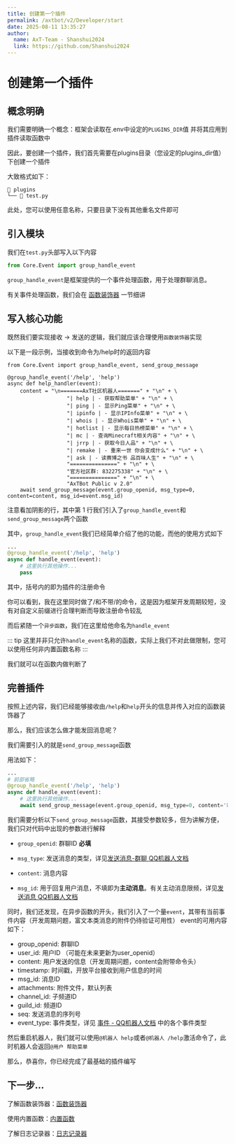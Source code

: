 ```yaml
---
title: 创建第一个插件
permalink: /axtbot/v2/Developer/start
date: 2025-08-11 13:35:27
author:
  name: AxT-Team - Shanshui2024
  link: https://github.com/Shanshui2024
---
```

# 创建第一个插件

## 概念明确
我们需要明确一个概念：框架会读取在.env中设定的`PLUGINS_DIR`值 并将其应用到插件读取函数中

因此，要创建一个插件，我们首先需要在plugins目录（您设定的plugins_dir值）下创建一个插件

大致格式如下：

```
📂 plugins
└── 📜 test.py
```

此处，您可以使用任意名称，只要目录下没有其他重名文件即可

## 引入模块

我们在`test.py`头部写入以下内容

``` python
from Core.Event import group_handle_event
```

`group_handle_event`是框架提供的一个事件处理函数，用于处理群聊消息。

有关事件处理函数，我们会在 [函数装饰器](handler) 一节细讲

## 写入核心功能

既然我们要实现接收 -> 发送的逻辑，我们就应该合理使用`函数装饰器`实现

以下是一段示例，当接收到命令为/help时的返回内容

```python{1,3,4,19}
from Core.Event import group_handle_event, send_group_message

@group_handle_event('/help', 'help')
async def help_handler(event):
    content = "\n=======AxT社区机器人=======" + "\n" + \
                   "| help | - 获取帮助菜单" + "\n" + \
                   "| ping | - 显示Ping菜单" + "\n" + \
                   "| ipinfo | - 显示IPInfo菜单" + "\n" + \
                   "| whois | - 显示Whois菜单" + "\n" + \
                   "| hotlist | - 显示每日热榜菜单" + "\n" + \
                   "| mc | - 查询Minecraft相关内容" + "\n" + \
                   "| jrrp | - 获取今日人品" + "\n" + \
                   "| remake | - 重来一世 你会变成什么" + "\n" + \
                   "| ask | - 读赛博之书 品百味人生" + "\n" + \
                   "===============" + "\n" + \
                   "官方社区群: 832275338" + "\n" + \
                   "===============" + "\n" + \
                   "AxTBot Public v 2.0"
    await send_group_message(event.group_openid, msg_type=0, content=content, msg_id=event.msg_id)
```

注意看加阴影的行，其中第 1 行我们引入了`group_handle_event`和`send_group_message`两个函数

其中，`group_handle_event`我们已经简单介绍了他的功能，而他的使用方式如下

```python
...
@group_handle_event('/help', 'help')
async def handle_event(event):
    # 这里执行其他操作...
    pass
```

其中，括号内的即为插件的注册命令

你可以看到，我在这里同时做了/和不带/的命令，这是因为框架开发周期较短，没有对自定义前缀进行合理判断而导致注册命令较乱

而后紧随一个`异步函数`，我们在这里给他命名为`handle_event`

::: tip
这里并非只允许`handle_event`名称的函数，实际上我们不对此做限制，您可以使用任何非内置函数名称
:::

我们就可以在函数内做判断了

## 完善插件

按照上述内容，我们已经能够接收由`/help`和`help`开头的信息并传入对应的函数装饰器了

那么，我们应该怎么做才能发回消息呢？

我们需要引入的就是`send_group_message`函数

用法如下：
```python
...
# 前部省略
@group_handle_event('/help', 'help')
async def handle_event(event):
    # 这里执行其他操作...
    await send_group_message(event.group_openid, msg_type=0, content='帮助菜单', msg_id=event.msg_id)
```

我们需要分析以下`send_group_message`函数，其接受参数较多，但为讲解方便，我们只对代码中出现的参数进行解释

- `group_openid`: 群聊ID **必填**

- `msg_type`: 发送消息的类型，详见[发送消息-群聊 QQ机器人文档](https://bot.q.qq.com/wiki/develop/api-v2/server-inter/message/send-receive/send.html#群聊)

- `content`: 消息内容

- `msg_id`: 用于回复用户消息，不填即为**主动消息**。有关主动消息限频，详见[发送消息 QQ机器人文档](https://bot.q.qq.com/wiki/develop/api-v2/server-inter/message/send-receive/send.html)

同时，我们还发现，在异步函数的开头，我们引入了一个量`event`，其带有当前事件内容（开发周期问题，富文本类消息的附件仍待验证可用性）
event的可用内容如下：
- group_openid: 群聊ID
- user_id: 用户ID （可能在未来更新为user_openid）
- content: 用户发送的信息（开发周期问题，content会附带命令头）
- timestamp: 时间戳，开放平台接收到用户信息的时间
- msg_id: 消息ID
- attachments: 附件文件，默认列表
- channel_id: 子频道ID
- guild_id: 频道ID
- seq: 发送消息的序列号
- event_type: 事件类型，详见 [事件 - QQ机器人文档](https://bot.q.qq.com/wiki/develop/api-v2/server-inter/message/send-receive/event.html) 中的各个事件类型

然后重启机器人，我们就可以使用`@机器人 help`或者`@机器人 /help`激活命令了，此时机器人会返回`@用户 帮助菜单`

那么，恭喜你，你已经完成了最基础的插件编写

## 下一步...

了解函数装饰器：[函数装饰器](/axtbot/v2/Developer/handler)

使用内置函数：[内置函数](/axtbot/v2/Developer/function)

了解日志记录器：[日志记录器](/axtbot/v2/Developer/logger)